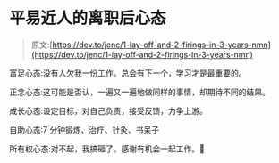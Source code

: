 # 平易近人的离职后心态

> 原文:[https://dev.to/jenc/1-lay-off-and-2-firings-in-3-years-nmn](https://dev.to/jenc/1-lay-off-and-2-firings-in-3-years-nmn)

富足心态:没有人欠我一份工作。总会有下一个，学习才是最重要的。

正念心态:这可能是否认，一遍又一遍地做同样的事情，却期待不同的结果。

成长心态:设定目标，对自己负责，接受反馈，力争上游。

自助心态:7 分钟锻炼、治疗、针灸、书呆子

所有权心态:对不起，我搞砸了。感谢有机会一起工作。🤝